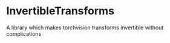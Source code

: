 # InvertibleTransforms
A library which makes torchvision transforms invertible without complications
